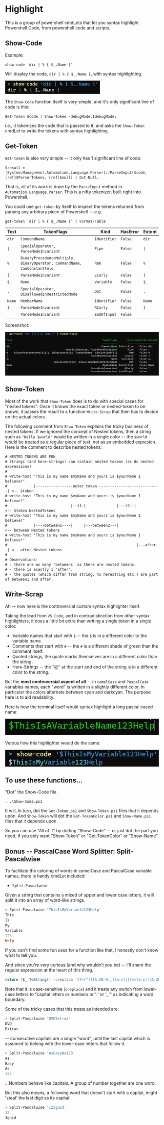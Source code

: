 # Highlight

This is a group of powershell cmdLets that let you syntax highlight Powershell Code, from powershell code and scripts.

## Show-Code

Example:

	show-code 'dir | % { $_.Name }'

Will display the code, `dir | % { $_.Name }`, with syntax highlighting.

![showCodeExample1](showCodeExample1.png)

The `Show-Code` function itself is very simple, and it's only significant line of code is this:

	Get-Token $code | Show-Token -debugMode:$debugMode;

i.e., it tokenizes the code that is passed to it, and asks the `Show-Token` cmdLet to write the tokens with syntax highlighting.

## Get-Token

`Get-token` is also very simple -- it only has 1 significant line of code:

	$result = [System.Management.Automation.Language.Parser]::ParseInput($code, [ref]$ParserTokens, [ref]$null) | Out-Null;

That is, all of its work is done by the `ParseInput` method in `Automation.Language.Parser`. This is a nifty tokenizer, built right into Powershell.

You could use `get-token` by itself to inspect the tokens returned from parsing any arbitrary piece of Powershell -- e.g.

	get-token 'dir | % { $_.Name }' | Format-Table

| Text | TokenFlags | Kind | HasError | Extent |
|------|------------|------|----------|--------|
| `dir` | `CommandName` | `Identifier` | `False` | `dir` |
| `\|` | `SpecialOperator, ParseModeInvariant` | `Pipe` | `False` | `\|` |
| `%` | `BinaryPrecedenceMultiply, BinaryOperator, CommandName, CanConstantFold` | `Rem` | `False` | `%` |
| `{` | `ParseModeInvariant` | `LCurly` | `False` | `{` |
| `$_` | `None` | `Variable` | `False` | `$_` |
| `.` | `SpecialOperator, DisallowedInRestrictedMode` | `Dot` | `False` | `.` |
| `Name` | `MemberName` | `Identifier` | `False` | `Name` |
| `}` | `ParseModeInvariant` | `RCurly` | `False` | `}` |
|     | `ParseModeInvariant` | `EndOfInput` | `False` | |

Screenshot:

![Screenshot of the above code and results table](getTokenFormatTableExample.png)

## Show-Token

Most of the work that `Show-Token` does is to do with special cases for "nested tokens". Once it knows the exact token or nested-token to be shown, it passes the result to a function `Write-Scrap` that then has to decide on the actual colors.

The following comment from `Show-Token` explains the tricky business of nested tokens. If we ignored the concept of Nested tokens, then a string such as `"Hello $world"` would be written in a single color -- the `$world` would be treated as a regular piece of text, not as an embedded expresion. Here is the comment to describe nested tokens:


	# NESTED TOKENS ARE FUN
    # Strings (and here-strings) can contain nested tokens (as do nested expressions)
    #
    # write-host "This is my name $myName and yours is $yourName I believe!"
    #            |-----------------outer token ----------------------------| <-- $token
    # write-host "This is my name $myName and yours is $yourName I believe!"
    #                             |--t1-|              |---t2--|             <-- $token.NestedTokens
    # write-host "This is my name $myName and yours is $yourName I believe!"
    #            |----between1----|     |---between2---|                     <-- between Nested tokens
    # write-host "This is my name $myName and yours is $yourName I believe!"
    #                                                           |---after--| <-- after Nested tokens
    #
    # Observations:
    # - there are as many 'betweens' as there are nested tokens.
    # - there is exactly 1 'after'.
    # - the quotes (which differ from string, to herestring etc.) are part of between1 and after.

## Write-Scrap

Ah -- now here is the controversial custom syntax highlighter itself.

Taking the lead from `VS Code`, and in contradistinction from other syntax highlighters, it does a little bit extra than writing a single token in a single color.

- Variable names that start with `$` -- the `$` is in a different color to the variable name.
- Comments that start with `#` -- the `#` is a different shade of green than the comment itself.
- Quoted strings, the quote marks themselves are in a different color than the string.
- Here-Strings -- the "@" at the start and end of the string is in a different color to the string.

But the **most controversial aspect of all** -- in `camelCase` and `PascalCase` variables names, each "word" is written in a slightly different color. In particular the colors alternate between cyan and darkcyan. The purpose here is to aid readability.

Here is how the terminal itself would syntax highlight a long pascal cased name:

![showCodeDefaultPSExample](showCodeDefaultPSExample.png)

Versus how this highlighter would do the same:

![showCodeNameExample](showCodeNameExample.png)


## To use these functions...

"Dot" the Show-Code file.

	. .\Show-Code.ps1

It will, in turn, dot the `Get-Token.ps1` and `Show-Token.ps1` files that it depends upon. And `Show-Token` will dot the `Get-TokenColor.ps1` and `Show-Name.ps1` files that it depends upon.

So you can use "All of it" by dotting "Show-Code" -- or just dot the part you need, if you only want "Show-Token" or "Get-TokenColor" or "Show-Name".

## Bonus -- PascalCase Word Splitter: Split-Pascalwise

To facilitate the coloring of words in camelCase and PascalCase variable names, there is handy cmdLet included:

- `Split-Pascalwise`

Given a string that contains a mixed of upper and lower case letters, it will split it into an array of word-like strings.

```powershell
> Split-Pascalwise 'ThisIsMyVariable123Help'
This
Is
My
Variable
123
Help
```

If you can't find some fun uses for a function like that, I honestly don't know what to tell you.

And since you're very curious (and why wouldn't you be) -- I'll share the regular expression at the heart of this thing.

```powershell
return ($_.ToString() -creplace '(?<!^)([A-Z0-9:_][a-z]|(?<=[a-z])[A-Z0-9:_])', ' $&').Split($null);
```

Note that it is case-sensitive (`creplace`) and it treats any switch from lower-case letters to "capital letters or numbers or ':' or '_'" as indicating a word boundary.

Some of the tricky cases that this treats as intended are:

```powershell
> Split-Pascalwise 'DVDExtras'
DVD
Extras
```

-- consecutive capitals are a single "word", until the last capital which is assumed to belong with the lower-case letters that follow it.

```powershell
> Split-Pascalwise 'AsEasyAs123'
As
Easy
As
123
```

...Numbers behave like capitals. A group of number together are one word.

But this also means, a following word that doesn't start with a capital, might 'steal' the last digit as its capital.

```powershell
> Split-Pascalwise '123guid'
12
3guid
```

